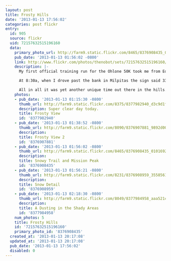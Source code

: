 ```yaml
---
layout: post
title: Frosty Hills
date: '2013-01-13 17:56:02'
categories: post flickr
entry:
  id: 905
  source: flickr
  uid: 72157632515196160
  data:
    primary_photo_url: http://farm9.static.flickr.com/8465/8376908435_01016927ef_m.jpg
    pub_date: '2013-01-13 01:56:02 -0800'
    link: http://www.flickr.com/photos/thenobot/sets/72157632515196160/
    description: |-
      My first official training run for the Ohlone 50K took me from Ed Levin County Park, up to Monument Peak, then past Mt. Allison, up and over Mission Peak, turned around and did it all in reverse.  It was just shy of 13 miles and took about 2h45m.  Total ascent was 3400 feet.

      At 8:30a, when I drove past the bank in Milpitas the sign said 33 degrees.  There were traces of frost/ice/snow once I got to around 2K feet.  Along the ridge the wind was really blowing, so I was glad to have worn gloves, but was wishing for something on my face/ears!

      All in all it was yet another unique time out there in the hills.  I can't get enough of those trails!
    photos:
    - pub_date: '2013-01-13 01:15:30 -0800'
      thumb_url: http://farm9.static.flickr.com/8375/8377982940_d3c9d1f90a_s.jpg
      description: Super clear day today.
      title: Frosty View
      id: '8377982940'
    - pub_date: '2013-01-13 01:38:52 -0800'
      thumb_url: http://farm9.static.flickr.com/8090/8376907881_9892d00f27_s.jpg
      description: 
      title: Frosty View 2
      id: '8376907881'
    - pub_date: '2013-01-13 01:56:02 -0800'
      thumb_url: http://farm9.static.flickr.com/8465/8376908435_01016927ef_s.jpg
      description: 
      title: Snowy Trail and Mission Peak
      id: '8376908435'
    - pub_date: '2013-01-13 01:56:21 -0800'
      thumb_url: http://farm9.static.flickr.com/8231/8376908959_3558561c04_s.jpg
      description: 
      title: Snow Detail
      id: '8376908959'
    - pub_date: '2013-01-13 02:18:30 -0800'
      thumb_url: http://farm9.static.flickr.com/8049/8377984958_aaa521cec9_s.jpg
      description: 
      title: A Dusting in the Shady Areas
      id: '8377984958'
    num_photos: 5
    title: Frosty Hills
    id: '72157632515196160'
    primary_photo_id: '8376908435'
  created_at: '2013-01-13 20:17:08'
  updated_at: '2013-01-13 20:17:08'
  pub_date: '2013-01-13 17:56:02'
  disabled: 0
---
```


